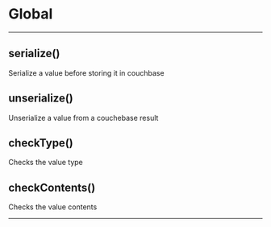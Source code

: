 Global
===





---

serialize() 
-----------------------------
Serialize a value before storing it in couchbase


unserialize() 
-----------------------------
Unserialize a value from a couchebase result


checkType() 
-----------------------------
Checks the value type


checkContents() 
-----------------------------
Checks the value contents



---








